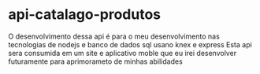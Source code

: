 # api-catalago-produtos
O desenvolvimento dessa api é para o meu desenvolvimento nas tecnologias de nodejs e banco de dados sql usano knex e express
Esta api sera consumida em um site e aplicativo moble que eu irei desenvolver futuramente para aprimorameto de minhas abilidades
